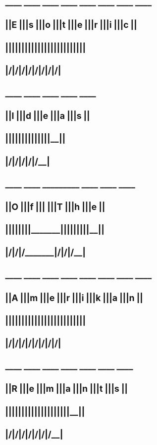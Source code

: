 #   ____ ____ ____ ____ ____ ____ ____ ____ 
#  ||E |||s |||o |||t |||e |||r |||i |||c ||
#  ||__|||__|||__|||__|||__|||__|||__|||__||
#  |/__\|/__\|/__\|/__\|/__\|/__\|/__\|/__\|
#   ____ ____ ____ ____ ____ 
#  ||I |||d |||e |||a |||s ||
#  ||__|||__|||__|||__|||__||
#  |/__\|/__\|/__\|/__\|/__\|
#   ____ ____ _________ ____ ____ ____ 
#  ||O |||f |||       |||T |||h |||e ||
#  ||__|||__|||_______|||__|||__|||__||
#  |/__\|/__\|/_______\|/__\|/__\|/__\|
#   ____ ____ ____ ____ ____ ____ ____ ____ 
#  ||A |||m |||e |||r |||i |||k |||a |||n ||
#  ||__|||__|||__|||__|||__|||__|||__|||__||
#  |/__\|/__\|/__\|/__\|/__\|/__\|/__\|/__\|
#   ____ ____ ____ ____ ____ ____ ____ 
#  ||R |||e |||m |||a |||n |||t |||s ||
#  ||__|||__|||__|||__|||__|||__|||__||
#  |/__\|/__\|/__\|/__\|/__\|/__\|/__\|
